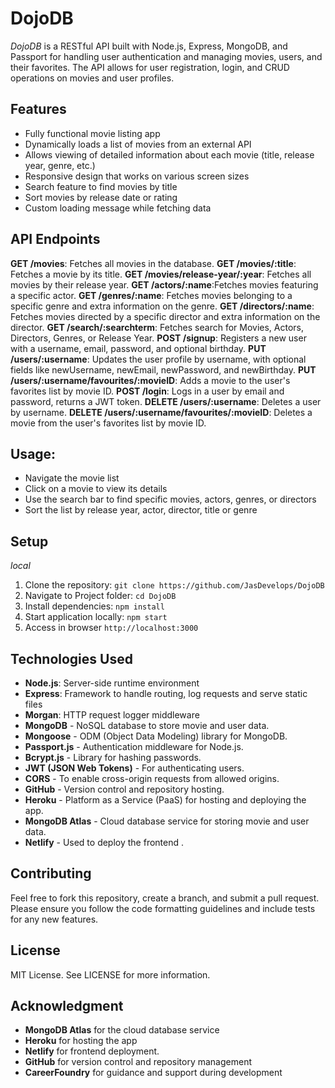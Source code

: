 # DojoDB
*DojoDB* is a RESTful API built with Node.js, Express, MongoDB, and Passport for handling user authentication and managing movies, users, and their favorites. The API allows for user registration, login, and CRUD operations on movies and user profiles.

## Features
- Fully functional movie listing app
- Dynamically loads a list of movies from an external API
- Allows viewing of detailed information about each movie (title, release year, genre, etc.)
- Responsive design that works on various screen sizes
- Search feature to find movies by title
- Sort movies by release date or rating
- Custom loading message while fetching data

## API Endpoints
**GET /movies**: Fetches all movies in the database.
**GET /movies/:title**: Fetches a movie by its title.
**GET /movies/release-year/:year**: Fetches all movies by their release year.
**GET /actors/:name**:Fetches movies featuring a specific actor.
**GET /genres/:name**: Fetches movies belonging to a specific genre and extra information on the genre.
**GET /directors/:name**: Fetches movies directed by a specific director and extra information on the director.
**GET /search/:searchterm**: Fetches search for Movies, Actors, Directors, Genres, or Release Year.
**POST /signup**: Registers a new user with a username, email, password, and optional birthday.
**PUT /users/:username**: Updates the user profile by username, with optional fields like newUsername, newEmail, newPassword, and newBirthday.
**PUT /users/:username/favourites/:movieID**: Adds a movie to the user's favorites list by movie ID.
**POST /login**: Logs in a user by email and password, returns a JWT token.
**DELETE /users/:username**: Deletes a user by username.
**DELETE /users/:username/favourites/:movieID**: Deletes a movie from the user's favorites list by movie ID.

## Usage:
- Navigate the movie list
- Click on a movie to view its details
- Use the search bar to find specific movies, actors, genres, or directors
- Sort the list by release year, actor, director, title or genre

## Setup
*local*
1. Clone the repository: `git clone https://github.com/JasDevelops/DojoDB`
2. Navigate to Project folder: `cd DojoDB`
3. Install dependencies: `npm install`
4. Start application locally: `npm start`
5. Access in browser `http://localhost:3000`

## Technologies Used
- **Node.js**: Server-side runtime environment
- **Express**: Framework to handle routing, log requests and serve static files
- **Morgan**: HTTP request logger middleware
- **MongoDB** - NoSQL database to store movie and user data.
- **Mongoose** - ODM (Object Data Modeling) library for MongoDB.
- **Passport.js** - Authentication middleware for Node.js.
- **Bcrypt.js** - Library for hashing passwords.
- **JWT (JSON Web Tokens)** - For authenticating users.
- **CORS** - To enable cross-origin requests from allowed origins.
- **GitHub** - Version control and repository hosting.
- **Heroku** - Platform as a Service (PaaS) for hosting and deploying the app.
- **MongoDB Atlas** - Cloud database service for storing movie and user data.
- **Netlify** - Used to deploy the frontend .

## Contributing

Feel free to fork this repository, create a branch, and submit a pull request. Please ensure you follow the code formatting guidelines and include tests for any new features.

## License

MIT License. See LICENSE for more information.

## Acknowledgment

- **MongoDB Atlas** for the cloud database service
- **Heroku** for hosting the app
- **Netlify** for frontend deployment.
- **GitHub** for version control and repository management
- **CareerFoundry** for guidance and support during development